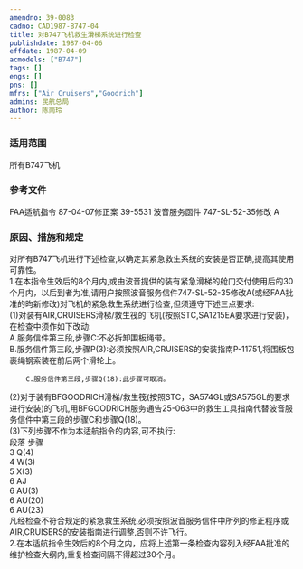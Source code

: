 ```yaml
---
amendno: 39-0083  
cadno: CAD1987-B747-04  
title: 对B747飞机救生滑梯系统进行检查  
publishdate: 1987-04-06  
effdate: 1987-04-09  
acmodels: ["B747"]  
tags: []  
engs: []  
pns: []  
mfrs: ["Air Cruisers","Goodrich"]  
admins: 民航总局  
author: 陈南玲  
---
```

  
### 适用范围  
所有B747飞机  
  
<!--more-->  
### 参考文件
FAA适航指令 87-04-07修正案 39-5531
波音服务函件 747-SL-52-35修改 A  
  
### 原因、措施和规定  
   对所有B747飞机进行下述检查,以确定其紧急救生系统的安装是否正确,提高其使用可靠性。  
    1.在本指令生效后的8个月内,或由波音提供的装有紧急滑梯的舱门交付使用后的30个月内，以后到者为准,请用户按照波音服务信件747-SL-52-35修改A(或经FAA批准的昀新修改)对飞机的紧急救生系统进行检查,但须遵守下述三点要求:  
    (1)对装有AIR,CRUISERS滑梯/救生筏的飞机(按照STC,SA1215EA要求进行安装)，在检查中须作如下改动:  
        A.服务信件第三段,步骤C:不必拆卸围板绳带。  
        B.服务信件第三段,步骤P(3):必须按照AIR,CRUISERS的安装指南P-11751,将围板包裹绳钢索装在前后两个滑轮上。  
  
        C.服务信件第三段,步骤Q(18):此步骤可取消。  
  
(2)对于装有BFGOODRICH滑梯/救生筏(按照STC，SA574GL或SA575GL的要求进行安装)的飞机,用BFGOODRICH服务通告25-063中的救生工具指南代替波音服务信件中第三段的步骤C和步骤Q(18)。  
    (3)下列步骤不作为本适航指令的内容,可不执行:  
段落  步骤  
3  Q(4)  
 4  W(3)  
 5  X(3)  
 6  AJ  
 6  AU(3)  
 6  AU(20)  
 6  AU(23)  
    凡经检查不符合规定的紧急救生系统,必须按照波音服务信件中所列的修正程序或AIR,CRUISERS的安装指南进行调整,否则不许飞行。  
    2.在本适航指令生效后的8个月之内，应将上述第一条检查内容列入经FAA批准的维护检查大纲内,重复检查间隔不得超过30个月。  
